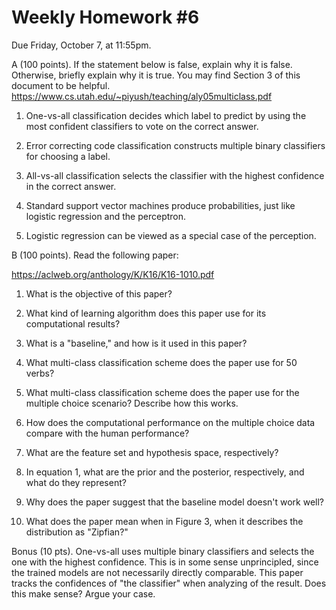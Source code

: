 Weekly Homework #6
==
Due Friday, October 7, at 11:55pm.

A (100 points). If the statement below is false, explain why it is false.  Otherwise, briefly explain why it is true.  You may find Section 3 of this document to be helpful.  https://www.cs.utah.edu/~piyush/teaching/aly05multiclass.pdf

1.  One-vs-all classification decides which label to predict by using the most confident classifiers to vote on the correct answer.

2.  Error correcting code classification constructs multiple binary classifiers for choosing a label.

3. All-vs-all classification selects the classifier with the highest confidence in the correct answer.

4. Standard support vector machines produce probabilities, just like logistic regression and the perceptron.

5. Logistic regression can be viewed as a special case of the perception.

B (100 points). Read the following paper:

https://aclweb.org/anthology/K/K16/K16-1010.pdf

1. What is the objective of this paper?

2. What kind of learning algorithm does this paper use for its computational results?

3. What is a "baseline," and how is it used in this paper?

4. What multi-class classification scheme does the paper use for 50 verbs?

5. What multi-class classification scheme does the paper use for the multiple choice scenario?  Describe how this works.

6. How does the computational performance on the multiple choice data compare with the human performance?

7. What are the feature set and hypothesis space, respectively?

8. In equation 1, what are the prior and the posterior, respectively, and what do they represent? 

9. Why does the paper suggest that the baseline model doesn't work well?

10. What does the paper mean when in Figure 3, when it describes the distribution as "Zipfian?"
  
Bonus (10 pts).  One-vs-all uses multiple binary classifiers and selects the one with the highest confidence.  This is in some sense unprincipled, since the trained models are not necessarily directly comparable.  This paper tracks the confidences of "the classifier" when analyzing of the result.  Does this make sense?  Argue your case.
